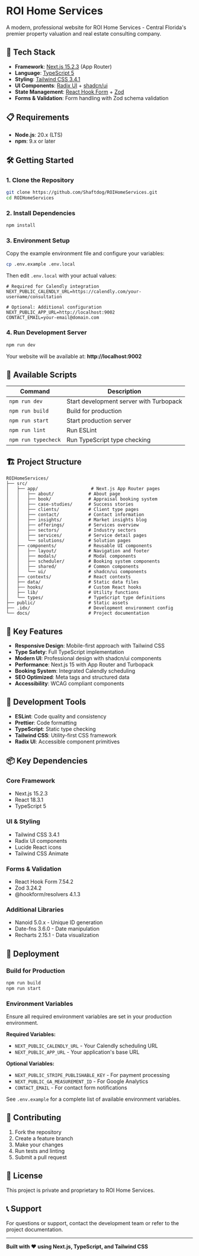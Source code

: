 # ROI Home Services

A modern, professional website for ROI Home Services - Central Florida's premier property valuation and real estate consulting company.

## 🚀 **Tech Stack**

- **Framework**: [Next.js 15.2.3](https://nextjs.org/) (App Router)
- **Language**: [TypeScript 5](https://www.typescriptlang.org/)
- **Styling**: [Tailwind CSS 3.4.1](https://tailwindcss.com/)
- **UI Components**: [Radix UI](https://www.radix-ui.com/) + [shadcn/ui](https://ui.shadcn.com/)
- **State Management**: [React Hook Form](https://react-hook-form.com/) + [Zod](https://zod.dev/)
- **Forms & Validation**: Form handling with Zod schema validation

## 📋 **Requirements**

- **Node.js**: 20.x (LTS)
- **npm**: 9.x or later

## 🛠️ **Getting Started**

### **1. Clone the Repository**
```bash
git clone https://github.com/Shaftdog/ROIHomeServices.git
cd ROIHomeServices
```

### **2. Install Dependencies**
```bash
npm install
```

### **3. Environment Setup**
Copy the example environment file and configure your variables:
```bash
cp .env.example .env.local
```

Then edit `.env.local` with your actual values:
```env
# Required for Calendly integration
NEXT_PUBLIC_CALENDLY_URL=https://calendly.com/your-username/consultation

# Optional: Additional configuration
NEXT_PUBLIC_APP_URL=http://localhost:9002
CONTACT_EMAIL=your-email@domain.com
```

### **4. Run Development Server**
```bash
npm run dev
```

Your website will be available at: **http://localhost:9002**

## 📱 **Available Scripts**

| Command | Description |
|---------|-------------|
| `npm run dev` | Start development server with Turbopack |
| `npm run build` | Build for production |
| `npm run start` | Start production server |
| `npm run lint` | Run ESLint |
| `npm run typecheck` | Run TypeScript type checking |

## 🏗️ **Project Structure**

```
ROIHomeServices/
├── src/
│   ├── app/                    # Next.js App Router pages
│   │   ├── about/             # About page
│   │   ├── book/              # Appraisal booking system
│   │   ├── case-studies/      # Success stories
│   │   ├── clients/           # Client type pages
│   │   ├── contact/           # Contact information
│   │   ├── insights/          # Market insights blog
│   │   ├── offerings/         # Services overview
│   │   ├── sectors/           # Industry sectors
│   │   ├── services/          # Service detail pages
│   │   └── solutions/         # Solution pages
│   ├── components/            # Reusable UI components
│   │   ├── layout/            # Navigation and footer
│   │   ├── modals/            # Modal components
│   │   ├── scheduler/         # Booking system components
│   │   ├── shared/            # Common components
│   │   └── ui/                # shadcn/ui components
│   ├── contexts/              # React contexts
│   ├── data/                  # Static data files
│   ├── hooks/                 # Custom React hooks
│   ├── lib/                   # Utility functions
│   └── types/                 # TypeScript type definitions
├── public/                    # Static assets
├── .idx/                      # Development environment config
└── docs/                      # Project documentation
```

## 🎨 **Key Features**

- **Responsive Design**: Mobile-first approach with Tailwind CSS
- **Type Safety**: Full TypeScript implementation
- **Modern UI**: Professional design with shadcn/ui components
- **Performance**: Next.js 15 with App Router and Turbopack
- **Booking System**: Integrated Calendly scheduling
- **SEO Optimized**: Meta tags and structured data
- **Accessibility**: WCAG compliant components

## 🔧 **Development Tools**

- **ESLint**: Code quality and consistency
- **Prettier**: Code formatting
- **TypeScript**: Static type checking
- **Tailwind CSS**: Utility-first CSS framework
- **Radix UI**: Accessible component primitives

## 📦 **Key Dependencies**

### **Core Framework**
- Next.js 15.2.3
- React 18.3.1
- TypeScript 5

### **UI & Styling**
- Tailwind CSS 3.4.1
- Radix UI components
- Lucide React icons
- Tailwind CSS Animate

### **Forms & Validation**
- React Hook Form 7.54.2
- Zod 3.24.2
- @hookform/resolvers 4.1.3

### **Additional Libraries**
- Nanoid 5.0.x - Unique ID generation
- Date-fns 3.6.0 - Date manipulation
- Recharts 2.15.1 - Data visualization

## 🚀 **Deployment**

### **Build for Production**
```bash
npm run build
npm run start
```

### **Environment Variables**
Ensure all required environment variables are set in your production environment.

**Required Variables:**
- `NEXT_PUBLIC_CALENDLY_URL` - Your Calendly scheduling URL
- `NEXT_PUBLIC_APP_URL` - Your application's base URL

**Optional Variables:**
- `NEXT_PUBLIC_STRIPE_PUBLISHABLE_KEY` - For payment processing
- `NEXT_PUBLIC_GA_MEASUREMENT_ID` - For Google Analytics
- `CONTACT_EMAIL` - For contact form notifications

See `.env.example` for a complete list of available environment variables.

## 🤝 **Contributing**

1. Fork the repository
2. Create a feature branch
3. Make your changes
4. Run tests and linting
5. Submit a pull request

## 📄 **License**

This project is private and proprietary to ROI Home Services.

## 📞 **Support**

For questions or support, contact the development team or refer to the project documentation.

---

**Built with ❤️ using Next.js, TypeScript, and Tailwind CSS**
